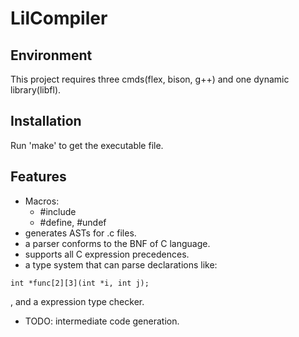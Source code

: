 # LilCompiler

## Environment
This project requires three cmds(flex, bison, g++) and one dynamic library(libfl).

## Installation
Run 'make' to get the executable file.

## Features
- Macros: 
    - #include
    - #define, #undef
- generates ASTs for .c files.
- a parser conforms to the BNF of C language.
- supports all C expression precedences.
- a type system that can parse declarations like: 
```
int *func[2][3](int *i, int j);
```
, and a expression type checker.
- TODO: intermediate code generation.
